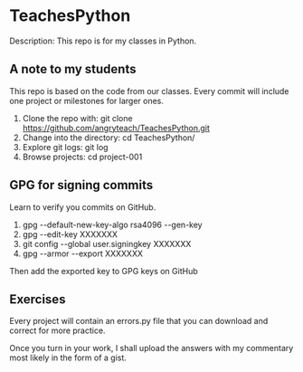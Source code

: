 # TeachesPython
Description: This repo is for my classes in Python.

## A note to my students
This repo is based on the code from our classes. Every commit will include one project or milestones for larger ones.

1. Clone the repo with: git clone https://github.com/angryteach/TeachesPython.git
2. Change into the directory: cd TeachesPython/
3. Explore git logs: git log
4. Browse projects: cd project-001

## GPG for signing commits

Learn to verify you commits on GitHub.

1. gpg --default-new-key-algo rsa4096 --gen-key
 1. gpg --edit-key XXXXXXX
2. git config --global user.signingkey XXXXXXX
3. gpg --armor --export XXXXXXX

Then add the exported key to GPG keys on GitHub

## Exercises

Every project will contain an errors.py file that you can download and correct for more practice.

Once you turn in your work, I shall upload the answers with my commentary most likely in the form of a gist.
